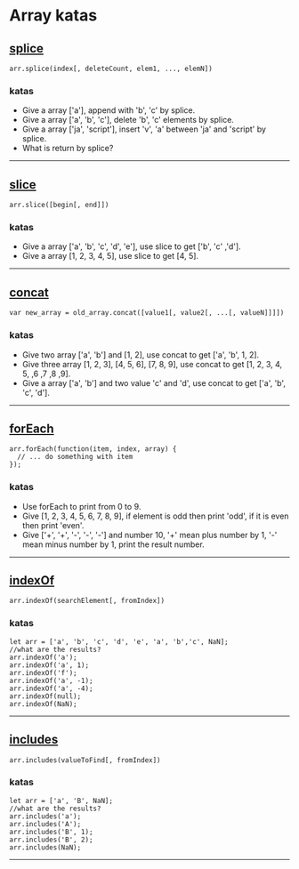 # Array katas

## [splice](https://developer.mozilla.org/en-US/docs/Web/JavaScript/Reference/Global_Objects/Array/splice)
```javascript=
arr.splice(index[, deleteCount, elem1, ..., elemN])
```
### katas
- Give a array ['a'], append with 'b', 'c' by splice.
- Give a array ['a', 'b', 'c'], delete 'b', 'c' elements by splice.
- Give a array ['ja', 'script'], insert 'v', 'a' between 'ja' and 'script' by splice.
- What is return by splice?

---

## [slice](https://developer.mozilla.org/en-US/docs/Web/JavaScript/Reference/Global_Objects/Array/slice)
```javascript=
arr.slice([begin[, end]])
```
### katas
- Give a array ['a', 'b', 'c', 'd', 'e'], use slice to get ['b', 'c' ,'d'].
- Give a array [1, 2, 3, 4, 5], use slice to get [4, 5].

---

## [concat](https://developer.mozilla.org/en-US/docs/Web/JavaScript/Reference/Global_Objects/Array/concat)
```javascript=
var new_array = old_array.concat([value1[, value2[, ...[, valueN]]]])
```
### katas
- Give two array ['a', 'b'] and [1, 2], use concat to get ['a', 'b', 1, 2].
- Give three array [1, 2, 3], [4, 5, 6], [7, 8, 9], use concat to get [1, 2, 3, 4, 5, ,6 ,7 ,8 ,9].
- Give a array ['a', 'b'] and two value 'c' and 'd', use concat to get ['a', 'b', 'c', 'd'].

---

## [forEach](https://developer.mozilla.org/en-US/docs/Web/JavaScript/Reference/Global_Objects/Array/forEach)
```javascript=
arr.forEach(function(item, index, array) {
  // ... do something with item
});
```
### katas
- Use forEach to print from 0 to 9.
- Give [1, 2, 3, 4, 5, 6, 7, 8, 9], if element is odd then print 'odd', if it is even then print 'even'.
- Give ['+', '+', '-', '-', '-'] and number 10, '+' mean plus number by 1, '-' mean minus number by 1, print the result number.

---

## [indexOf](https://developer.mozilla.org/en-US/docs/Web/JavaScript/Reference/Global_Objects/Array/indexOf)
```javascript=
arr.indexOf(searchElement[, fromIndex])
```
### katas
```javascript=
let arr = ['a', 'b', 'c', 'd', 'e', 'a', 'b','c', NaN];
//what are the results?
arr.indexOf('a');
arr.indexOf('a', 1);
arr.indexOf('f');
arr.indexOf('a', -1);
arr.indexOf('a', -4);
arr.indexOf(null);
arr.indexOf(NaN);
```

---

## [includes](https://developer.mozilla.org/en-US/docs/Web/JavaScript/Reference/Global_Objects/Array/includes)
```javascript=
arr.includes(valueToFind[, fromIndex])
```
### katas
```javascript=
let arr = ['a', 'B', NaN];
//what are the results?
arr.includes('a');
arr.includes('A');
arr.includes('B', 1);
arr.includes('B', 2);
arr.includes(NaN);
```

---